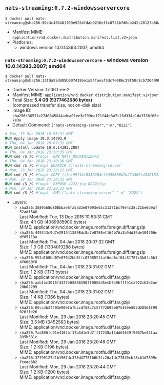 ## `nats-streaming:0.7.2-windowsservercore`

```console
$ docker pull nats-streaming@sha256:50c3c403461f09e9264fdab9210ef1c0721b7d0db242c2012fa88a65515d18e8
```

-	Manifest MIME: `application/vnd.docker.distribution.manifest.list.v2+json`
-	Platforms:
	-	windows version 10.0.14393.2007; amd64

### `nats-streaming:0.7.2-windowsservercore` - windows version 10.0.14393.2007; amd64

```console
$ docker pull nats-streaming@sha256:33fda95dd85b007419be1a54faeaf9dc7e086c29f50c8cb7264090611383ceec
```

-	Docker Version: 17.06.1-ee-2
-	Manifest MIME: `application/vnd.docker.distribution.manifest.v2+json`
-	Total Size: **5.4 GB (5377462686 bytes)**  
	(compressed transfer size, not on-disk size)
-	Image ID: `sha256:36571e2740845844adca01ee3e709eaf71f44e3a7c28d334e1da3786f06e7e3e`
-	Default Command: `["nats-streaming-server","-m","8222"]`

```dockerfile
# Tue, 13 Dec 2016 10:53:31 GMT
RUN Apply image 10.0.14393.0
# Thu, 04 Jan 2018 20:07:32 GMT
RUN Install update 10.0.14393.2007
# Thu, 04 Jan 2018 23:30:35 GMT
RUN cmd /S /C #(nop)  ENV NATS_DOCKERIZED=1
# Thu, 04 Jan 2018 23:30:36 GMT
RUN cmd /S /C #(nop) WORKDIR C:\nats-streaming-server
# Mon, 29 Jan 2018 23:20:22 GMT
RUN cmd /S /C #(nop) COPY file:9971bf6318264cf9455380b7b27a366f48421824c236724959087374577a8d44 in nats-streaming-server.exe 
# Mon, 29 Jan 2018 23:20:22 GMT
RUN cmd /S /C #(nop)  EXPOSE 4222/tcp 8222/tcp
# Mon, 29 Jan 2018 23:20:23 GMT
RUN cmd /S /C #(nop)  CMD ["nats-streaming-server" "-m" "8222"]
```

-	Layers:
	-	`sha256:3889bb8d808bbae6fa5a33e07093e65c31371bcf9e4c38c21be6b9af52ad1548`  
		Last Modified: Tue, 13 Dec 2016 10:53:31 GMT  
		Size: 4.1 GB (4069985900 bytes)  
		MIME: application/vnd.docker.image.rootfs.foreign.diff.tar.gzip
	-	`sha256:449343c9d7e2919413898dc8a7e8780ef164b76a3b9dd19de104706edf05113a`  
		Last Modified: Thu, 04 Jan 2018 20:07:32 GMT  
		Size: 1.3 GB (1304019288 bytes)  
		MIME: application/vnd.docker.image.rootfs.foreign.diff.tar.gzip
	-	`sha256:992d160bd07e67042bb0ffc079852f4af6ea6cf64c81787c3b6fc0b14f6060f8`  
		Last Modified: Thu, 04 Jan 2018 23:31:02 GMT  
		Size: 1.2 KB (1173 bytes)  
		MIME: application/vnd.docker.image.rootfs.diff.tar.gzip
	-	`sha256:aab1bc3015f4327e05866390ff008dd5ecb749bfffb1ca922cb3e2ae20b02299`  
		Last Modified: Thu, 04 Jan 2018 23:31:02 GMT  
		Size: 1.4 KB (1366 bytes)  
		MIME: application/vnd.docker.image.rootfs.diff.tar.gzip
	-	`sha256:09ccdb3f493e90efafbccdf52c7c57f72695b975369e503d28561f99026ffe26`  
		Last Modified: Mon, 29 Jan 2018 23:20:45 GMT  
		Size: 3.5 MB (3452563 bytes)  
		MIME: application/vnd.docker.image.rootfs.diff.tar.gzip
	-	`sha256:7ad806fc91e4162bf17b3d1e5d7ff17238a13dd64639f9057be43faa895b581c`  
		Last Modified: Mon, 29 Jan 2018 23:20:46 GMT  
		Size: 1.2 KB (1196 bytes)  
		MIME: application/vnd.docker.image.rootfs.diff.tar.gzip
	-	`sha256:37790127d1b1967dc375d4778166b3fc26a1dc77840cbf8cb1d7899efcead6b2`  
		Last Modified: Mon, 29 Jan 2018 23:20:44 GMT  
		Size: 1.2 KB (1200 bytes)  
		MIME: application/vnd.docker.image.rootfs.diff.tar.gzip
